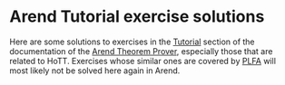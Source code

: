 # Arend Tutorial exercise solutions
Here are some solutions to exercises in the [Tutorial](https://arend-lang.github.io/documentation/tutorial) section of the documentation of the [Arend Theorem Prover](https://arend-lang.github.io/),
especially those that are related to HoTT.
Exercises whose similar ones are covered by [PLFA](https://plfa.github.io/) will most likely not be solved here again in Arend.